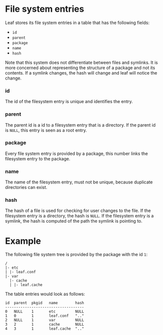 # File system entries

Leaf stores its file system entries in a table that has the following fields:

- `id`
- `parent`
- `package`
- `name`
- `hash`

Note that this system does not differentiate between files and symlinks. It is more concerned about representing the structure of a package and not its contents. If a symlink changes, the hash will change and leaf will notice the change.

### id

The id of the filesystem entry is unique and identifies the entry.

### parent

The parent id is a id to a filesystem entry that is a directory. If the parent id is `NULL`, this entry is seen as a root entry.

### package

Every file system entry is provided by a package, this number links the filesystem entry to the package.

### name

The name of the filesystem entry, must not be unique, because duplicate directories can exist.

### hash

The hash of a file is used for checking for user changes to the file. If the filesystem entry is a directory, the hash is `NULL`. If the filesystem entry is a symlink, the hash is computed of the path the symlink is pointing to.

# Example

The following file system tree is provided by the package with the id `1`:

```
/
|- etc
| |- leaf.conf
|- var
  |- cache
  | |- leaf.cache
```

The table entries would look as follows:

```
id  parent  pkgid   name        hash
------------------------------------
0   NULL    1       etc         NULL
1   0       1       leaf.conf   ".."
2   NULL    1       var         NULL
3   2       1       cache       NULL
4   3       1       leaf.cache  ".."
```
